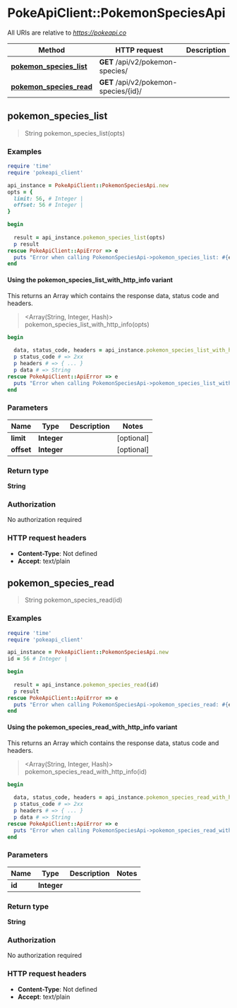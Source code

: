# PokeApiClient::PokemonSpeciesApi

All URIs are relative to *https://pokeapi.co*

| Method | HTTP request | Description |
| ------ | ------------ | ----------- |
| [**pokemon_species_list**](PokemonSpeciesApi.md#pokemon_species_list) | **GET** /api/v2/pokemon-species/ |  |
| [**pokemon_species_read**](PokemonSpeciesApi.md#pokemon_species_read) | **GET** /api/v2/pokemon-species/{id}/ |  |


## pokemon_species_list

> String pokemon_species_list(opts)



### Examples

```ruby
require 'time'
require 'pokeapi_client'

api_instance = PokeApiClient::PokemonSpeciesApi.new
opts = {
  limit: 56, # Integer | 
  offset: 56 # Integer | 
}

begin
  
  result = api_instance.pokemon_species_list(opts)
  p result
rescue PokeApiClient::ApiError => e
  puts "Error when calling PokemonSpeciesApi->pokemon_species_list: #{e}"
end
```

#### Using the pokemon_species_list_with_http_info variant

This returns an Array which contains the response data, status code and headers.

> <Array(String, Integer, Hash)> pokemon_species_list_with_http_info(opts)

```ruby
begin
  
  data, status_code, headers = api_instance.pokemon_species_list_with_http_info(opts)
  p status_code # => 2xx
  p headers # => { ... }
  p data # => String
rescue PokeApiClient::ApiError => e
  puts "Error when calling PokemonSpeciesApi->pokemon_species_list_with_http_info: #{e}"
end
```

### Parameters

| Name | Type | Description | Notes |
| ---- | ---- | ----------- | ----- |
| **limit** | **Integer** |  | [optional] |
| **offset** | **Integer** |  | [optional] |

### Return type

**String**

### Authorization

No authorization required

### HTTP request headers

- **Content-Type**: Not defined
- **Accept**: text/plain


## pokemon_species_read

> String pokemon_species_read(id)



### Examples

```ruby
require 'time'
require 'pokeapi_client'

api_instance = PokeApiClient::PokemonSpeciesApi.new
id = 56 # Integer | 

begin
  
  result = api_instance.pokemon_species_read(id)
  p result
rescue PokeApiClient::ApiError => e
  puts "Error when calling PokemonSpeciesApi->pokemon_species_read: #{e}"
end
```

#### Using the pokemon_species_read_with_http_info variant

This returns an Array which contains the response data, status code and headers.

> <Array(String, Integer, Hash)> pokemon_species_read_with_http_info(id)

```ruby
begin
  
  data, status_code, headers = api_instance.pokemon_species_read_with_http_info(id)
  p status_code # => 2xx
  p headers # => { ... }
  p data # => String
rescue PokeApiClient::ApiError => e
  puts "Error when calling PokemonSpeciesApi->pokemon_species_read_with_http_info: #{e}"
end
```

### Parameters

| Name | Type | Description | Notes |
| ---- | ---- | ----------- | ----- |
| **id** | **Integer** |  |  |

### Return type

**String**

### Authorization

No authorization required

### HTTP request headers

- **Content-Type**: Not defined
- **Accept**: text/plain

